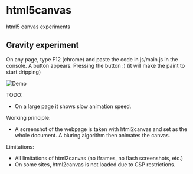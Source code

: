 # html5canvas
html5 canvas experiments

## Gravity experiment ##
On any page, type F12 (chrome) and paste the code in js/main.js in the console.
A button appears. Pressing the button :) (it will make the paint to start dripping)

![Demo](https://raw.github.com/jumpifzero/html5canvas/master/gravity/img/demo.png)

TODO:
- On a large page it shows slow animation speed.

Working principle:
- A screenshot of the webpage is taken with html2canvas and set as the whole document. A bluring algorithm then animates the canvas.

Limitations:
- All limitations of html2canvas (no iframes, no flash screenshots, etc.)
- On some sites, html2canvas is not loaded due to CSP restrictions.